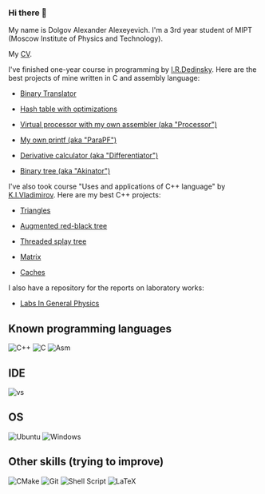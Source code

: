 ### Hi there 👋

My name is Dolgov Alexander Alexeyevich. I'm a 3rd year student of MIPT (Moscow Institute of Physics and Technology).

My [CV](/CV.pdf).

I've finished one-year course in programming by [I.R.Dedinsky](https://github.com/ded32). Here are the best projects of mine written in C and assembly language:

- [Binary Translator](https://github.com/KetchuppOfficial/Binary_Translator)

- [Hash table with optimizations](https://github.com/KetchuppOfficial/Hash_Table)

- [Virtual processor with my own assembler (aka "Processor")](https://github.com/KetchuppOfficial/Processor)

- [My own printf (aka "ParaPF")](https://github.com/KetchuppOfficial/ParaPF)

- [Derivative calculator (aka "Differentiator")](https://github.com/KetchuppOfficial/Differentiator)

- [Binary tree (aka "Akinator")](https://github.com/KetchuppOfficial/Akinator)

I've also took course "Uses and applications of C++ language" by [K.I.Vladimirov](https://github.com/tilir).
Here are my best C++ projects:

- [Triangles](https://github.com/KetchuppOfficial/Triangles_Intersection)

- [Augmented red-black tree](https://github.com/KetchuppOfficial/Tree)

- [Threaded splay tree](https://github.com/KetchuppOfficial/Splay_Tree)

- [Matrix](https://github.com/KetchuppOfficial/Matrix)

- [Caches](https://github.com/KetchuppOfficial/LFU_Cache)

I also have a repository for the reports on laboratory works:

- [Labs In General Physics](https://github.com/KetchuppOfficial/Labs_In_General_Physics)

## Known programming languages

![C++](https://img.shields.io/badge/c++-%2300599C.svg?style=for-the-badge&logo=c%2B%2B&logoColor=white)
![C](https://img.shields.io/badge/C-00599C?style=for-the-badge&logo=c&logoColor=white)
![Asm](https://img.shields.io/badge/Assembly-8B4513?style=for-the-badge&logo=Assembly&logoColor=white)

## IDE

![vs](https://img.shields.io/badge/Visual%20Studio%20Code-0078d7.svg?&style=for-the-badge&logo=visual-studio-code&logoColor=white)

## OS

![Ubuntu](https://img.shields.io/badge/Ubuntu-E95420?style=for-the-badge&logo=ubuntu&logoColor=white)
![Windows](https://img.shields.io/badge/Windows-0078D6?style=for-the-badge&logo=windows&logoColor=white)

## Other skills (trying to improve)

![CMake](https://img.shields.io/badge/CMake-%23008FBA.svg?style=for-the-badge&logo=cmake&logoColor=white)
![Git](https://img.shields.io/badge/git-%23F05033.svg?style=for-the-badge&logo=git&logoColor=white)
![Shell Script](https://img.shields.io/badge/shell_script-%23121011.svg?style=for-the-badge&logo=gnu-bash&logoColor=white)
![LaTeX](https://img.shields.io/badge/latex-%23008080.svg?style=for-the-badge&logo=latex&logoColor=white)
